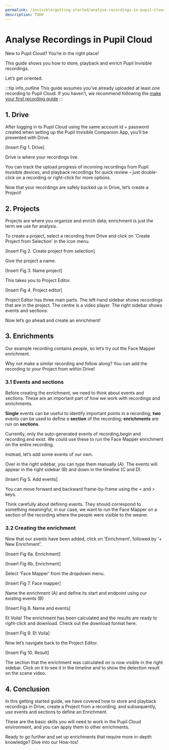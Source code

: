 ```yaml
---
permalink: /invisible/getting-started/analyse-recordings-in-pupil-cloud
description: TODO
---
```


# Analyse Recordings in Pupil Cloud
New to Pupil Cloud? You’re in the right place! 

This guide shows you how to store, playback and enrich Pupil Invisible recordings.

Let’s get oriented.

:::tip
<v-icon large color="info">info_outline</v-icon>
This guide assumes you’ve already uploaded at least one recording to Pupil Cloud. If you haven’t, we 
recommend following the [make your first recording guide](/invisible/getting-started/first-recording)
:::

<v-divider></v-divider>

## 1. Drive
After logging in to Pupil Cloud using the same account id + password created when setting up the Pupil Invisible 
Companion App, you’ll be presented with Drive.

[Insert Fig 1. Drive]

Drive is where your recordings live. 

You can track the upload progress of incoming recordings from Pupil Invisible devices, and playback recordings for quick 
review – just double-click on a recording or right-click for more options. 

Now that your recordings are safely backed up in Drive, let’s create a Project!

## 2. Projects
Projects are where you organize and enrich data; enrichment is just the term we use for analysis.

To create a project, select a recording from Drive and click on 'Create Project from Selection' in the icon menu.

[Insert Fig 2. Create project from selection]

Give the project a name.

[Insert Fig 3. Name project]

This takes you to Project Editor.

[Insert Fig 4. Project editor]

Project Editor has three main parts. The left-hand sidebar shows recordings that are in the project. The centre is a 
video player. The right sidebar shows events and sections.

Now let’s go ahead and create an enrichment!

## 3. Enrichments
Our example recording contains people, so let’s try out the Face Mapper enrichment. 

Why not make a similar recording and follow along? You can add the recording to your Project from within Drive!

### 3.1 Events and sections
Before creating the enrichment, we need to think about events and sections. These are an important part of how we work 
with recordings and enrichments. 

**Single** events can be useful to identify important points in a recording; **two** events can be used to define a 
**section** of the recording; **enrichments** are run on **sections**.

Currently, only the auto-generated events of recording.begin and recording.end exist. We could use these to run 
the Face Mapper enrichment on the entire recording. 

Instead, let’s add some events of our own.

Over in the right sidebar, you can type them manually (A). The events will appear in the right sidebar (B) and down in 
the timeline (C and D). 

[Insert Fig 5. Add events]

You can move forward and backward frame-by-frame using the < and >  keys.

Think carefully about defining events. They should correspond to something meaningful, in our case, we want to run the 
Face Mapper on a section of the recording where the people were visible to the wearer.

### 3.2 Creating the enrichment
Now that our events have been added, click on 'Enrichment', followed by '+ New Enrichment'.

[Insert Fig 6a. Enrichment]

[Insert Fig 6b. Enrichment]

Select 'Face Mapper' from the dropdown menu.

[Insert Fig 7. Face mapper]

Name the enrichment (A) and define its start and endpoint using our existing events (B)

[Insert Fig 8. Name and events]

Et Voila! The enrichment has been calculated and the results are ready to right-click and download. Check out the 
download format here.

[Insert Fig 9. Et Voila]

Now let’s navigate back to the Project Editor.

[Insert Fig 10. Result]

The section that the enrichment was calculated on is now visible in the right sidebar. Click on it to see it in 
the timeline and to show the detection result on the scene video.

## 4. Conclusion
In this getting started guide, we have covered how to store and playback recordings in Drive, create a Project from a 
recording, and subsequently, use events and sections to define an Enrichment. 

These are the basic skills you will need to work in the Pupil Cloud environment, and you can apply them to other 
enrichments.

Ready to go further and set up enrichments that require more in-depth knowledge? Dive into our How-tos!

